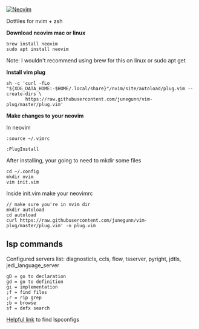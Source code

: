 [![Neovim](https://raw.githubusercontent.com/neovim/neovim.github.io/master/logos/neovim-logo-300x87.png)](https://neovim.io)

Dotfiles for nvim + zsh

<b>Download neovim mac or linux</b>
```console
brew install neovim
sudo apt install neovim
```
Note: I wouldn't recommend using brew for this on linux or sudo apt get

<b>Install vim plug</b>
```console
sh -c 'curl -fLo "${XDG_DATA_HOME:-$HOME/.local/share}"/nvim/site/autoload/plug.vim --create-dirs \
       https://raw.githubusercontent.com/junegunn/vim-plug/master/plug.vim'
```

<b>Make changes to your neovim</b>

In neovim
```console
:source ~/.vimrc

:PlugInstall
```


After installing, your going to need to mkdir some files

```console
cd ~/.config
mkdir nvim
vim init.vim
```

Inside init.vim make your neovimrc

```console
// make sure you're in nvim dir
mkdir autoload
cd autoload
curl https://raw.githubusercontent.com/junegunn/vim-plug/master/plug.vim' -o plug.vim
```

## lsp commands
Configured servers list: diagnosticls, ccls, flow, tsserver, pyright, jdtls, jedi_language_server
```
gD = go to declaration
gd = go to definition
gi = implementation
;f = find files
;r = rip grep
;b = browse
sf = defx search
```

[Helpful link](https://github.com/neovim/nvim-lspconfig/blob/master/doc/server_configurations.md) to find lspconfigs


